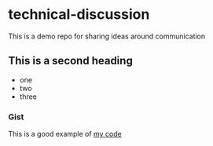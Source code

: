 # technical-discussion
This is a demo repo for sharing ideas around communication

## This is a second heading
* one
* two
* three
### Gist
This is a good example of [my code](https://gist.github.com/jithsg/680785d3669b402c8ff3040fe4c2e436)
